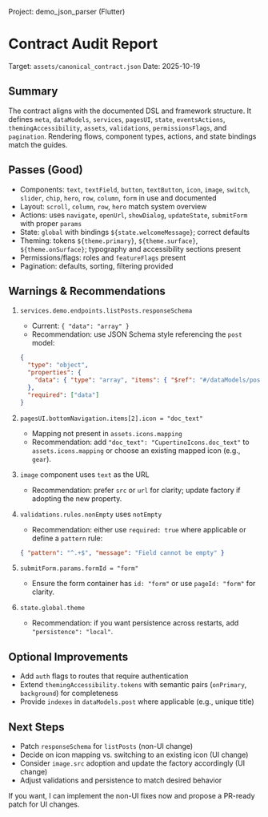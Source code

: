 Project: demo_json_parser (Flutter)
# Contract Audit Report

Target: `assets/canonical_contract.json`
Date: 2025-10-19

## Summary
The contract aligns with the documented DSL and framework structure. It defines `meta`, `dataModels`, `services`, `pagesUI`, `state`, `eventsActions`, `themingAccessibility`, `assets`, `validations`, `permissionsFlags`, and `pagination`. Rendering flows, component types, actions, and state bindings match the guides.

## Passes (Good)
- Components: `text`, `textField`, `button`, `textButton`, `icon`, `image`, `switch`, `slider`, `chip`, `hero`, `row`, `column`, `form` in use and documented
- Layout: `scroll`, `column`, `row`, `hero` match system overview
- Actions: uses `navigate`, `openUrl`, `showDialog`, `updateState`, `submitForm` with proper `params`
- State: `global` with bindings `${state.welcomeMessage}`; correct defaults
- Theming: tokens `${theme.primary}`, `${theme.surface}`, `${theme.onSurface}`; typography and accessibility sections present
- Permissions/flags: roles and `featureFlags` present
- Pagination: defaults, sorting, filtering provided

## Warnings & Recommendations
1. `services.demo.endpoints.listPosts.responseSchema`
   - Current: `{ "data": "array" }`
   - Recommendation: use JSON Schema style referencing the `post` model:
   ```json
   {
     "type": "object",
     "properties": {
       "data": { "type": "array", "items": { "$ref": "#/dataModels/post" } }
     },
     "required": ["data"]
   }
   ```

2. `pagesUI.bottomNavigation.items[2].icon = "doc_text"`
   - Mapping not present in `assets.icons.mapping`
   - Recommendation: add `"doc_text": "CupertinoIcons.doc_text"` to `assets.icons.mapping` or choose an existing mapped icon (e.g., `gear`).

3. `image` component uses `text` as the URL
   - Recommendation: prefer `src` or `url` for clarity; update factory if adopting the new property.

4. `validations.rules.nonEmpty` uses `notEmpty`
   - Recommendation: either use `required: true` where applicable or define a `pattern` rule:
   ```json
   { "pattern": "^.+$", "message": "Field cannot be empty" }
   ```

5. `submitForm.params.formId = "form"`
   - Ensure the form container has `id: "form"` or use `pageId: "form"` for clarity.

6. `state.global.theme`
   - Recommendation: if you want persistence across restarts, add `"persistence": "local"`.

## Optional Improvements
- Add `auth` flags to routes that require authentication
- Extend `themingAccessibility.tokens` with semantic pairs (`onPrimary`, `background`) for completeness
- Provide `indexes` in `dataModels.post` where applicable (e.g., unique title)

## Next Steps
- Patch `responseSchema` for `listPosts` (non-UI change)
- Decide on icon mapping vs. switching to an existing icon (UI change)
- Consider `image.src` adoption and update the factory accordingly (UI change)
- Adjust validations and persistence to match desired behavior

If you want, I can implement the non-UI fixes now and propose a PR-ready patch for UI changes.